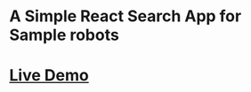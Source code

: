 # A Simple React Search App for Sample robots

# [Live Demo](https://62169e2a4224ea3f48cd708a--elastic-einstein-aa17d1.netlify.app)
